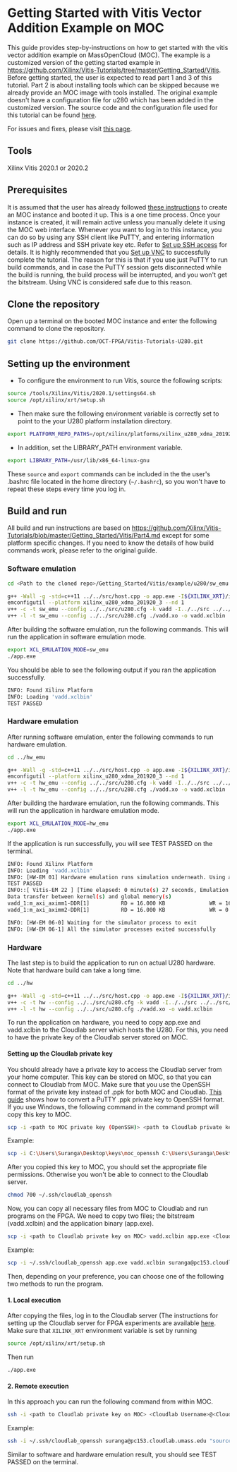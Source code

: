 # Getting Started with Vitis Vector Addition Example on MOC

This guide provides step-by-instructions on how to get started with the vitis vector addition example on MassOpenCloud (MOC). The example is a customized version of the getting started example in https://github.com/Xilinx/Vitis-Tutorials/tree/master/Getting_Started/Vitis. Before getting started, the user is expected to read part 1 and 3 of this tutorial. Part 2 is about installing tools which can be skipped because we already provide an MOC image with tools installed. The original example doesn't have a configuration file for u280 which has been added in the customized version. The source code and the configuration file used for this tutorial can be found [here](https://github.com/OCT-FPGA/Vitis-Tutorials-U280/tree/master/Getting_Started/Vitis/example/src). 

For issues and fixes, please visit [this page](https://github.com/OCT-FPGA/oct-tutorials/blob/main/issues-and-fixes.md).
	
## Tools

Xilinx Vitis 2020.1 or 2020.2

## Prerequisites

It is assumed that the user has already followed [these instructions](https://github.com/OCT-FPGA/oct-tutorials/blob/main/mocsetup/instancesetup.md) to create an MOC instance and booted it up. This is a one time process. Once your instance is created, it will remain active unless you manually delete it using the MOC web interface. Whenever you want to log in to this instance, you can do so by using any SSH client like PuTTY, and entering information such as IP address and SSH private key etc. Refer to [Set up SSH access](https://github.com/OCT-FPGA/oct-tutorials/tree/main/vncsshsetup#1-set-up-ssh-access) for details. It is highly recommended that you [Set up VNC](https://github.com/OCT-FPGA/oct-tutorials/tree/main/vncsshsetup#2-set-up-vnc) to successfully complete the tutorial. The reason for this is that if you use just PuTTY to run build commands, and in case the PuTTY session gets disconnected while the build is running, the build process will be interrupted, and you won't get the bitstream. Using VNC is considered safe due to this reason.  

## Clone the repository

Open up a terminal on the booted MOC instance and enter the following command to clone the repository.

```bash
git clone https://github.com/OCT-FPGA/Vitis-Tutorials-U280.git
```

## Setting up the environment

* To configure the environment to run Vitis, source the following scripts:

```bash
source /tools/Xilinx/Vitis/2020.1/settings64.sh
source /opt/xilinx/xrt/setup.sh
```

* Then make sure the following environment variable is correctly set to point to the your U280 platform installation directory.

```bash
export PLATFORM_REPO_PATHS=/opt/xilinx/platforms/xilinx_u280_xdma_201920_3/
```

* In addition, set the LIBRARY_PATH environment variable.
```bash
export LIBRARY_PATH=/usr/lib/x86_64-linux-gnu
```

These ```source``` and ```export``` commands can be included in the the user's .bashrc file located in the home directory (```~/.bashrc```), so you won't have to repeat these steps every time you log in.

## Build and run

All build and run instructions are based on https://github.com/Xilinx/Vitis-Tutorials/blob/master/Getting_Started/Vitis/Part4.md except for some platform specific changes. If you need to know the details of how build commands work, please refer to the original guilde. 

### Software emulation

```bash
cd <Path to the cloned repo>/Getting_Started/Vitis/example/u280/sw_emu

g++ -Wall -g -std=c++11 ../../src/host.cpp -o app.exe -I${XILINX_XRT}/include/ -L${XILINX_XRT}/lib/ -lOpenCL -lpthread -lrt -lstdc++
emconfigutil --platform xilinx_u280_xdma_201920_3 --nd 1
v++ -c -t sw_emu --config ../../src/u280.cfg -k vadd -I../../src ../../src/vadd.cpp -o vadd.xo 
v++ -l -t sw_emu --config ../../src/u280.cfg ./vadd.xo -o vadd.xclbin
```

After building the software emulation, run the following commands. This will run the application in software emulation mode.
```bash
export XCL_EMULATION_MODE=sw_emu
./app.exe
```
You should be able to see the following output if you ran the application successfully.
```bash
INFO: Found Xilinx Platform
INFO: Loading 'vadd.xclbin'
TEST PASSED
```

### Hardware emulation

After running software emulation, enter the following commands to run hardware emulation.

```bash
cd ../hw_emu

g++ -Wall -g -std=c++11 ../../src/host.cpp -o app.exe -I${XILINX_XRT}/include/ -L${XILINX_XRT}/lib/ -lOpenCL -lpthread -lrt -lstdc++
emconfigutil --platform xilinx_u280_xdma_201920_3 --nd 1
v++ -c -t hw_emu --config ../../src/u280.cfg -k vadd -I../../src ../../src/vadd.cpp -o vadd.xo 
v++ -l -t hw_emu --config ../../src/u280.cfg ./vadd.xo -o vadd.xclbin
```

After building the hardware emulation, run the following commands. This will run the application in hardware emulation mode.
```bash
export XCL_EMULATION_MODE=hw_emu
./app.exe
```

If the application is run successfully, you will see TEST PASSED on the terminal.

```bash
INFO: Found Xilinx Platform
INFO: Loading 'vadd.xclbin'
INFO: [HW-EM 01] Hardware emulation runs simulation underneath. Using a large data set will result in long simulation times. It is recommended that a small dataset is used for faster execution. The flow uses approximate models for DDR memory and interconnect and hence the performance data generated is approximate.
TEST PASSED
INFO::[ Vitis-EM 22 ] [Time elapsed: 0 minute(s) 27 seconds, Emulation time: 0.0510519 ms]
Data transfer between kernel(s) and global memory(s)
vadd_1:m_axi_aximm1-DDR[1]          RD = 16.000 KB              WR = 16.000 KB
vadd_1:m_axi_aximm2-DDR[1]          RD = 16.000 KB              WR = 0.000 KB

INFO: [HW-EM 06-0] Waiting for the simulator process to exit
INFO: [HW-EM 06-1] All the simulator processes exited successfully
```

### Hardware

The last step is to build the application to run on actual U280 hardware. Note that hardware build can take a long time. 

```bash
cd ../hw

g++ -Wall -g -std=c++11 ../../src/host.cpp -o app.exe -I${XILINX_XRT}/include/ -L${XILINX_XRT}/lib/ -lOpenCL -lpthread -lrt -lstdc++
v++ -c -t hw --config ../../src/u280.cfg -k vadd -I../../src ../../src/vadd.cpp -o vadd.xo 
v++ -l -t hw --config ../../src/u280.cfg ./vadd.xo -o vadd.xclbin
```
To run the application on hardware, you need to copy app.exe and vadd.xclbin to the Cloudlab server which hosts the U280. For this, you need to have the private key of the Cloudlab server stored on MOC. 

#### Setting up the Cloudlab private key

You should already have a private key to access the Cloudlab server from your home computer. This key can be stored on MOC, so that you can connect to Cloudlab from MOC. Make sure that you use the OpenSSH format of the private key instead of .ppk for both MOC and Cloudlab. [This guide](https://github.com/OCT-FPGA/oct-tutorials/blob/main/key-conversion/key-conversion.md) shows how to convert a PuTTY .ppk private key to OpenSSH format. If you use Windows, the following command in the command prompt will copy this key to MOC.

```bash
scp -i <path to MOC private key (OpenSSH)> <path to Cloudlab private key (OpenSSH)> ubuntu@<MOC IP>:~/.ssh/
```

Example:

```bash
scp -i C:\Users\Suranga\Desktop\keys\moc_openssh C:\Users\Suranga\Desktop\keys\cloudlab_openssh ubuntu@128.31.25.145:~/.ssh/ 
```
After you copied this key to MOC, you should set the appropriate file permissions. Otherwise you won't be able to connect to the Cloudlab server.

```bash
chmod 700 ~/.ssh/cloudlab_openssh
```
Now, you can copy all necessary files from MOC to Cloudlab and run programs on the FPGA. We need to copy two files; the bitstream (vadd.xclbin) and the application binary (app.exe). 

```bash
scp -i <path to Cloudlab private key on MOC> vadd.xclbin app.exe <Cloudlab Username>@<Cloudlab IP>:~
```

Example:

```bash
scp -i ~/.ssh/cloudlab_openssh app.exe vadd.xclbin suranga@pc153.cloudlab.umass.edu:~
```

Then, depending on your preference, you can choose one of the following two methods to run the program.

#### 1. Local execution

After copying the files, log in to the Cloudlab server (The instructions for setting up the Cloudlab server for FPGA experiments are available [here](https://github.com/OCT-FPGA/oct-tutorials/tree/main/cloudlab-setup). Make sure that ```XILINX_XRT``` environment variable is set by running

```bash
source /opt/xilinx/xrt/setup.sh
```
Then run

```bash
./app.exe
```

#### 2. Remote execution

In this approach you can run the following command from within MOC.

```bash
ssh -i <path to Cloudlab private key on MOC> <Cloudlab Username>@<Cloudlab IP> "source <path to XRT>; <path to application>"
```

Example:

```bash
ssh -i ~/.ssh/cloudlab_openssh suranga@pc153.cloudlab.umass.edu "source /opt/xilinx/xrt/setup.sh; ./app.exe"

```

Similar to software and hardware emulation result, you should see TEST PASSED on the terminal.
